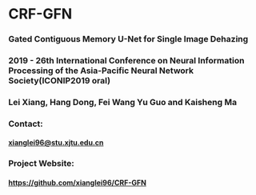 # CRF-GFN

###     Gated Contiguous Memory U-Net for Single Image Dehazing
###     2019 - 26th International Conference on Neural Information Processing of the Asia-Pacific Neural Network Society(ICONIP2019 oral)

###    Lei Xiang, Hang Dong, Fei Wang Yu Guo and Kaisheng Ma

### Contact:

####     xianglei96@stu.xjtu.edu.cn

### Project Website:

####    https://github.com/xianglei96/CRF-GFN
